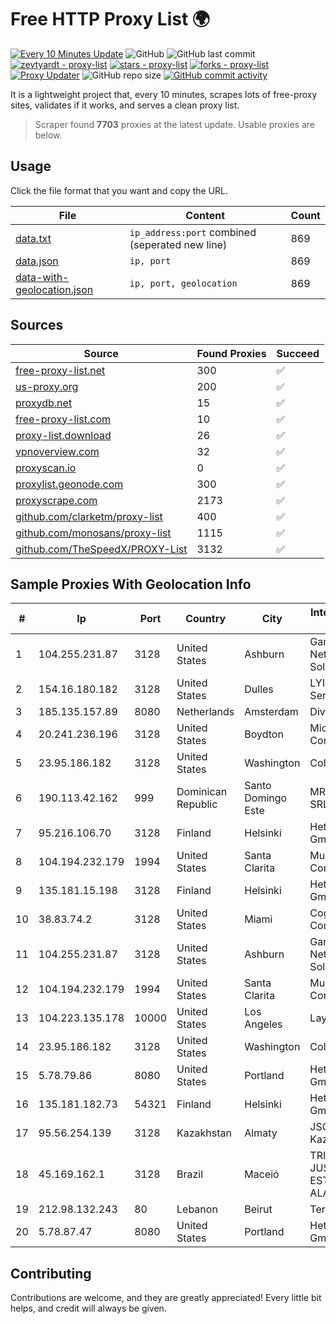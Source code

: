 
# Free HTTP Proxy List 🌍

[![Every 10 Minutes Update](https://github.com/mertguvencli/http-proxy-list/actions/workflows/main.yml/badge.svg?branch=main)](https://github.com/mertguvencli/http-proxy-list/actions/workflows/main.yml)
![GitHub](https://img.shields.io/github/license/mertguvencli/http-proxy-list)
![GitHub last commit](https://img.shields.io/github/last-commit/mertguvencli/http-proxy-list)
[![zevtyardt - proxy-list](https://img.shields.io/static/v1?label=zevtyardt&message=proxy-list&color=blue&logo=github)](https://github.com/zevtyardt/proxy-list "Go to GitHub repo")
[![stars - proxy-list](https://img.shields.io/github/stars/zevtyardt/proxy-list?style=social)](https://github.com/zevtyardt/proxy-list)
[![forks - proxy-list](https://img.shields.io/github/forks/zevtyardt/proxy-list?style=social)](https://github.com/zevtyardt/proxy-list)
[![Proxy Updater](https://github.com/zevtyardt/proxy-list/workflows/Proxy%20Updater/badge.svg)](https://github.com/zevtyardt/proxy-list/actions?query=workflow:"Proxy+Updater")
![GitHub repo size](https://img.shields.io/github/repo-size/zevtyardt/proxy-list)
[![GitHub commit activity](https://img.shields.io/github/commit-activity/m/zevtyardt/proxy-list?logo=commits)](https://github.com/zevtyardt/proxy-list/commits/main)

It is a lightweight project that, every 10 minutes, scrapes lots of free-proxy sites, validates if it works, and serves a clean proxy list.

> Scraper found **7703** proxies at the latest update. Usable proxies are below.

## Usage

Click the file format that you want and copy the URL.

|File|Content|Count|
|----|-------|-----|
|[data.txt](https://raw.githubusercontent.com/mertguvencli/http-proxy-list/main/proxy-list/data.txt)|`ip_address:port` combined (seperated new line)|869|
|[data.json](https://raw.githubusercontent.com/mertguvencli/http-proxy-list/main/proxy-list/data.json)|`ip, port`|869|
|[data-with-geolocation.json](https://raw.githubusercontent.com/mertguvencli/http-proxy-list/main/proxy-list/data-with-geolocation.json)|`ip, port, geolocation`|869|

## Sources

|Source|Found Proxies|Succeed|
|------|-------------|-------|
|[free-proxy-list.net](https://free-proxy-list.net)|300|✅|
|[us-proxy.org](https://www.us-proxy.org)|200|✅|
|[proxydb.net](http://proxydb.net)|15|✅|
|[free-proxy-list.com](https://free-proxy-list.com/?page=&port=&type%5B%5D=http&type%5B%5D=https&up_time=0&search=Search)|10|✅|
|[proxy-list.download](https://www.proxy-list.download/HTTP)|26|✅|
|[vpnoverview.com](https://vpnoverview.com/privacy/anonymous-browsing/free-proxy-servers)|32|✅|
|[proxyscan.io](https://www.proxyscan.io)|0|✅|
|[proxylist.geonode.com](https://proxylist.geonode.com/api/proxy-list?limit=300&page=1&sort_by=lastChecked&sort_type=desc&protocols=http,https)|300|✅|
|[proxyscrape.com](https://api.proxyscrape.com/v2/?request=displayproxies&protocol=http&timeout=10000&country=all&ssl=all&anonymity=all)|2173|✅|
|[github.com/clarketm/proxy-list](https://raw.githubusercontent.com/clarketm/proxy-list/master/proxy-list-raw.txt)|400|✅|
|[github.com/monosans/proxy-list](https://raw.githubusercontent.com/monosans/proxy-list/main/proxies/http.txt)|1115|✅|
|[github.com/TheSpeedX/PROXY-List](https://raw.githubusercontent.com/TheSpeedX/PROXY-List/master/http.txt)|3132|✅|


## Sample Proxies With Geolocation Info

|#|Ip|Port|Country|City|Internet Service Provider|
|-|--|----|-------|----|-------------------------|
|1|104.255.231.87|3128|United States|Ashburn|Garrison Network Solutions LLC|
|2|154.16.180.182|3128|United States|Dulles|LYIT Internet Services|
|3|185.135.157.89|8080|Netherlands|Amsterdam|Diva-C OOO|
|4|20.241.236.196|3128|United States|Boydton|Microsoft Corporation|
|5|23.95.186.182|3128|United States|Washington|ColoCrossing|
|6|190.113.42.162|999|Dominican Republic|Santo Domingo Este|MR Networking, SRL|
|7|95.216.106.70|3128|Finland|Helsinki|Hetzner Online GmbH|
|8|104.194.232.179|1994|United States|Santa Clarita|Multacom Corporation|
|9|135.181.15.198|3128|Finland|Helsinki|Hetzner Online GmbH|
|10|38.83.74.2|3128|United States|Miami|Cogent Communications|
|11|104.255.231.87|3128|United States|Ashburn|Garrison Network Solutions LLC|
|12|104.194.232.179|1994|United States|Santa Clarita|Multacom Corporation|
|13|104.223.135.178|10000|United States|Los Angeles|LayerHost|
|14|23.95.186.182|3128|United States|Washington|ColoCrossing|
|15|5.78.79.86|8080|United States|Portland|Hetzner Online GmbH|
|16|135.181.182.73|54321|Finland|Helsinki|Hetzner Online GmbH|
|17|95.56.254.139|3128|Kazakhstan|Almaty|JSC Kazakhtelecom|
|18|45.169.162.1|3128|Brazil|Maceió|TRIBUNAL DE JUSTIÇA DO ESTADO DE ALAGOAS|
|19|212.98.132.243|80|Lebanon|Beirut|TerraNet sal|
|20|5.78.87.47|8080|United States|Portland|Hetzner Online GmbH|



## Contributing

Contributions are welcome, and they are greatly appreciated! Every
little bit helps, and credit will always be given.

